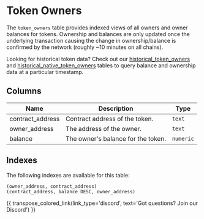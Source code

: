# Token Owners

The `token_owners` table provides indexed views of all owners and owner balances for tokens. Ownership and balances are only updated once the underlying transaction causing the change in ownership/balance is confirmed by the network (roughly ~10 minutes on all chains).

Looking for historical token data? Check out our [historical_token_owners](historical_native_token_owners.md) and [historical_native_token_owners](historical_native_token_owners.md) tables to query balance and ownership data at a particular timestamp.

## Columns
| Name                | Description                                                                 | Type        |
| --------- | --------- | --------------------------------------------------------------------------- |
| contract_address | Contract address of the token. | `text` |
| owner_address | The address of the owner. | `text` |
| balance | The owner's balance for the token. | `numeric` |

## Indexes
The following indexes are available for this table:
```
(owner_address, contract_address)
(contract_address, balance DESC, owner_address)
```

{{ transpose_colored_link(link_type='discord', text='Got questions?  Join our Discord') }}
